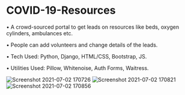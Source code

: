 # COVID-19-Resources
• A crowd-sourced portal to get leads on resources like beds, oxygen 
cylinders, ambulances etc.

• People can add volunteers and change 
details of the leads.

• Tech Used: Python, Django, HTML/CSS, Bootstrap, JS.

• Utilities Used: Pillow, Whitenoise, Auth Forms, Waitress.

![Screenshot 2021-07-02 170726](https://user-images.githubusercontent.com/56071565/124269307-597e8180-db58-11eb-8126-8a8c64d31765.png)
![Screenshot 2021-07-02 170821](https://user-images.githubusercontent.com/56071565/124269323-5d120880-db58-11eb-989e-72c129cd00fc.png)
![Screenshot 2021-07-02 170856](https://user-images.githubusercontent.com/56071565/124269332-600cf900-db58-11eb-8de7-0e32b181feb4.png)
